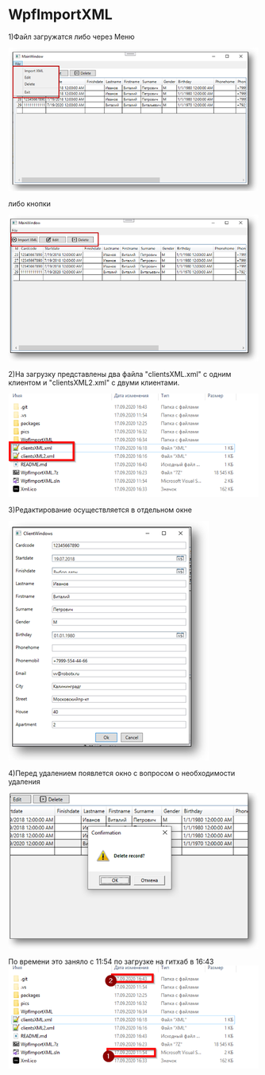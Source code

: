 # WpfImportXML
1)Файл загружатся либо через Меню

<img src="https://github.com/olegmedv/WpfImportXML/blob/master/pics/2020-09-17%2016_19_15-.png">

либо кнопки 

<img src="https://github.com/olegmedv/WpfImportXML/blob/master/pics/2020-09-17%2016_18_37-.png">

2)На загрузку представлены два файла "clientsXML.xml" с одним клиентом и "clientsXML2.xml" с двуми клиентами.

<img src="https://github.com/olegmedv/WpfImportXML/blob/master/pics/files.png">

3)Редактирование осуществляется в отдельном окне

<img src="https://github.com/olegmedv/WpfImportXML/blob/master/pics/2020-09-17%2016_29_56.png">

4)Перед удалением появлется окно с вопросом о необходимости удаления

<img src="https://github.com/olegmedv/WpfImportXML/blob/master/pics/2020-09-17%2016_32_24-.png">

По времени это заняло с 11:54 по загрузке на гитхаб в 16:43
<img src="https://github.com/olegmedv/WpfImportXML/blob/master/pics/time-.png">

